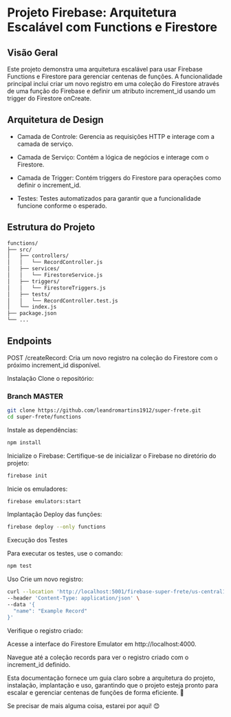 
# Projeto Firebase: Arquitetura Escalável com Functions e Firestore

## Visão Geral
Este projeto demonstra uma arquitetura escalável para usar Firebase Functions e Firestore para gerenciar centenas de funções. A funcionalidade principal inclui criar um novo registro em uma coleção do Firestore através de uma função do Firebase e definir um atributo increment_id usando um trigger do Firestore onCreate.

## Arquitetura de Design
- Camada de Controle: Gerencia as requisições HTTP e interage com a camada de serviço.

- Camada de Serviço: Contém a lógica de negócios e interage com o Firestore.

- Camada de Trigger: Contém triggers do Firestore para operações como definir o increment_id.

- Testes: Testes automatizados para garantir que a funcionalidade funcione conforme o esperado.

## Estrutura do Projeto

```bash
functions/
├── src/
│   ├── controllers/
│   │   └── RecordController.js
│   ├── services/
│   │   └── FirestoreService.js
│   ├── triggers/
│   │   └── FirestoreTriggers.js
│   ├── tests/
│   │   └── RecordController.test.js
│   └── index.js
├── package.json
└── ...
```

## Endpoints
POST /createRecord: Cria um novo registro na coleção do Firestore com o próximo increment_id disponível.

Instalação
Clone o repositório: 
### Branch MASTER

```bash
git clone https://github.com/leandromartins1912/super-frete.git
cd super-frete/functions
```

Instale as dependências:

```bash
npm install
```

Inicialize o Firebase: Certifique-se de inicializar o Firebase no diretório do projeto:

```bash
firebase init
```

Inicie os emuladores:
```bash
firebase emulators:start
```

Implantação
Deploy das funções:

```bash
firebase deploy --only functions
```

Execução dos Testes

Para executar os testes, use o comando:

```bash
npm test
```
Uso
Crie um novo registro:
```bash
curl --location 'http://localhost:5001/firebase-super-frete/us-central1/createRecord' \
--header 'Content-Type: application/json' \
--data '{
  "name": "Example Record"
}'
```

Verifique o registro criado:

Acesse a interface do Firestore Emulator em http://localhost:4000.

Navegue até a coleção records para ver o registro criado com o increment_id definido.

Esta documentação fornece um guia claro sobre a arquitetura do projeto, instalação, implantação e uso, garantindo que o projeto esteja pronto para escalar e gerenciar centenas de funções de forma eficiente. 🚀

Se precisar de mais alguma coisa, estarei por aqui! 😊
